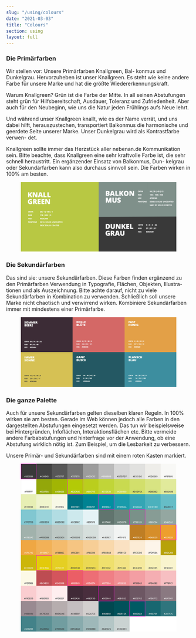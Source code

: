 ```yaml
---
slug: "/using/colours"
date: "2021-03-03"
title: "Colours"
section: using
layout: full
---
```


<h3 class="heading4">Die Primärfarben</h3>

<p>Wir stellen vor: Unsere Primärfarben Knallgreen, Bal- konmus und Dunkelgrau. Hervorzuheben ist unser Knallgreen. Es steht wie keine andere Farbe für unsere Marke und hat die größte Wiedererkennungskraft.</p>

<p>Warum Knallgreen? Grün ist die Farbe der Mitte. In all seinen Abstufungen steht grün für Hilfsbereitschaft, Ausdauer, Toleranz und Zufriedenheit. Aber auch für den Neubeginn, wie uns die Natur jeden Frühlings aufs Neue lehrt.</p>
<p>Und während unser Knallgreen knallt, wie es der Name verrät, und uns dabei hilft, herauszustechen, transportiert Balkonmus die harmonische und geerdete Seite unserer Marke. Unser Dunkelgrau wird als Kontrastfarbe verwen- det.</p>
<p>Knallgreen sollte immer das Herzstück aller nebenan.de Kommunikation sein. Bitte beachte, dass Knallgreen eine sehr kraftvolle Farbe ist, die sehr schnell heraustritt. Ein ergänzender Einsatz von Balkonmus, Dun- kelgrau oder Sekundärfarben kann also durchaus sinnvoll sein. Die Farben wirken in 100% am besten.</p>

<figure class="figure--fullwidth"><img src="/images/primary-colours.jpg" alt="" /></figure>


<h3 class="heading4">Die Sekundärfarben</h3>

<p>Das sind sie: unsere Sekundärfarben. Diese Farben finden ergänzend zu den Primärfarben Verwendung in Typografie, Flächen, Objekten, Illustra- tionen und als Auszeichnung. Bitte achte darauf, nicht zu viele Sekundärfarben in Kombination zu verwenden. Schließlich soll unsere Marke nicht chaotisch und verwirrend wirken. Kombiniere Sekundärfarben immer mit mindestens einer Primärfarbe.</p>

<figure class="figure--fullwidth"><img src="/images/secondary-colours.jpg" alt="" /></figure>


<h3 class="heading4">Die ganze Palette</h3>

<p>Auch für unsere Sekundärfarben gelten dieselben klaren Regeln. In 100% wirken sie am besten. Gerade im Web können jedoch alle Farben in den dargestellten Abstufungen eingesetzt werden. Das tun wir beispielsweise bei Hintergründen, Infoflächen, Interaktionsflächen etc. Bitte vermeide andere Farbabstufungen und hinterfrage vor der Anwendung, ob eine Abstufung wirklich nötig ist. Zum Beispiel, um die Lesbarkeit zu verbessern.</p>

<p>Unsere Primär- und Sekundärfarben sind mit einem roten Kasten markiert.</p>


<figure><img src="/images/colour-palette.jpg" alt="" /></figure>